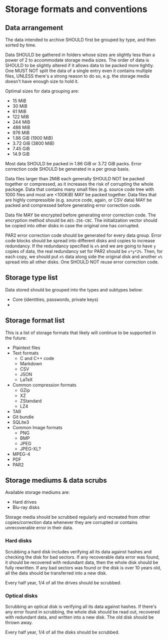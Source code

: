 # Storage formats and conventions

## Data arrangement

The data intended to archive SHOULD first be grouped by type, and then sorted by time.

Data SHOULD be gathered in folders whose sizes are slightly less than a power of 2 to accommodate storage media sizes. The order of data is SHOULD to be slightly altered if it allows data to be packed more tightly. One MUST NOT split the data of a single entry even it contains multiple files, UNLESS there's a strong reason to do so, e.g. the storage media doesn't have enough size to hold it.

Optimal sizes for data grouping are:

- 15 MiB
- 30 MiB
- 61 MiB
- 122 MiB
- 244 MiB
- 488 MiB
- 976 MiB
- 1.86 GiB (1900 MiB)
- 3.72 GiB (3800 MiB)
- 7.45 GiB
- 14.9 GiB

Most data SHOULD be packed in 1.86 GiB or 3.72 GiB packs. Error correction code SHOULD be generated in a per group basis.

Data files larger than 2MiB each generally SHOULD NOT be packed together or compressed, as it increases the risk of corrupting the whole package. Data that contains many small files (e.g. source code tree with 1000 files and most are \<100KiB) MAY be packed together. Data files that are highly compressible (e.g. source code, again, or CSV data) MAY be packed and compressed before generating error correction code.

Data file MAY be encrypted before generating error correction code. The encryption method should be `AES-256-CBC`. The initialization vector should be copied into other disks in case the original one has corrupted.

PAR2 error correction code should be generated for every data group. Error code blocks should be spread into different disks and copies to increase redundancy. If the redundancy specified is `x%` and we are going to have `y` copies of data, the real redundancy set for PAR2 should be `x*y*2%`. Then, for each copy, we should put `x%` data along side the original disk and another `x%` spread into all other disks. One SHOULD NOT reuse error correction code.


## Storage type list

Data stored should be grouped into the types and subtypes below:

- Core (identities, passwords, private keys)
- 


## Storage format list

This is a list of storage formats that likely will continue to be supported in the future:

- Plaintext files
- Text formats
  - C and C++ code
  - Markdown
  - CSV
  - JSON
  - LaTeX
- Common compression formats
  - GZip
  - XZ
  - ZStandard
  - LZ4
- TAR
- Git bundle
- SQLite3
- Common Image formats
  - PNG
  - BMP
  - JPEG
  - JPEG-XL?
- MPEG-4
- PDF
- PAR2


## Storage mediums & data scrubs

Available storage mediums are:

- Hard drives
- Blu-ray disks

Storage media should be scrubbed regularly and recreated from other copies/correction data whenever they are corrupted or contains unrecoverable error in their data.

### Hard disks

Scrubbing a hard disk includes verifying all its data against hashes and checking the disk for bad sectors. If any recoverable data error was found, it should be recovered with redundant data, then the whole disk should be fully rewritten. If any bad sectors was found or the disk is over 10 years old, all the data should be transferred into a new disk.

Every half year, 1/4 of all the drives should be scrubbed.

### Optical disks

Scrubbing an optical disk is verifying all its data against hashes. If there's any error found in scrubbing, the whole disk should be read out, recovered with redundant data, and written into a new disk. The old disk should be thrown away.

Every half year, 1/4 of all the disks should be scrubbed.
